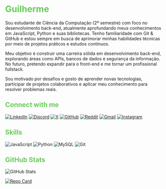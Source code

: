 
# <span style="color:#67cb57;">Guilherme</span>
Sou estudante de Ciência da Computação (2º semestre) com foco no desenvolvimento back-end, atualmente aprofundando meus conhecimentos em JavaScript, Python e suas bibliotecas. Tenho familiaridade com Git & GitHub e estou sempre em busca de aprimorar minhas habilidades técnicas por meio de projetos práticos e estudos contínuos.

Meu objetivo é construir uma carreira sólida em desenvolvimento back-end, explorando áreas como APIs, bancos de dados e segurança da informação. No futuro, pretendo expandir para o front-end e me tornar um profissional fullstack.

Sou motivado por desafios e gosto de aprender novas tecnologias, participar de projetos colaborativos e aplicar meu conhecimento para resolver problemas reais.
## <span style="color:#67cb57;">Connect with me</span>
[![LinkedIn](https://img.shields.io/badge/LinkedIn-FFF?style=for-the-badge&logo=linkedin&logoColor=67cb57)](https://www.linkedin.com/in/guilsrme-souza/)
[![Discord](https://img.shields.io/badge/Discord-FFF?style=for-the-badge&logo=discord&logoColor=67cb57&border_color=black)](https://discord.com/channels/@guilsrme/)
[![X](https://img.shields.io/badge/X-FFF?style=for-the-badge&logo=x&logoColor=67cb57)](https://x.com/guilsrme)
[![GitHub](https://img.shields.io/badge/GitHub-FFF?style=for-the-badge&logo=github&logoColor=67cb57)](https://github.com/guilsrme-souza)
[![Reddit](https://img.shields.io/badge/Reddit-FFF?style=for-the-badge&logo=reddit&logoColor=67cb57)](https://www.reddit.com/u/guilsrme)
[![Gmail](https://img.shields.io/badge/Gmail-FFF?style=for-the-badge&logo=gmail&logoColor=67cb57)](mailto:guilsrme.souza@gmail.com)
[![Instagram](https://img.shields.io/badge/instagram-FFF?style=for-the-badge&logo=instagram&logoColor=67cb57)](https://www.instagram.com/guilsrme)

## <span style="color:#67cb57;">Skills</span>
![JavaScript](https://img.shields.io/badge/JavaScript-FFF?style=for-the-badge&logo=javascript&logoColor=67cb57)
![Python](https://img.shields.io/badge/python-fff?style=for-the-badge&logo=python&logoColor=67cb57)
![MySQL](https://img.shields.io/badge/MySQL-fff?style=for-the-badge&logo=mysql&logoColor=67cb57)
![Git](https://img.shields.io/badge/GIT-fff?style=for-the-badge&logo=git&logoColor=67cb57)

## <span style="color:#67cb57;">GitHub Stats</span>
![GitHub Stats](https://github-readme-stats.vercel.app/api?username=guilsrme-souza&theme=transparent&bg_color=fff&border_color=000&show_icons=true&icon_color=67cb57&title_color=67cb57&text_color=000)


[![Repo Card](https://github-readme-stats.vercel.app/api/pin/?username=guilsrme-souza&repo=dio-lab-open-source&bg_color=fff&border_color=000&show_icons=true&icon_color=67cb57&title_color=67cb57&text_color=000)](https:/www.github.com/guilsrme-souza/dio-lab-open-source)